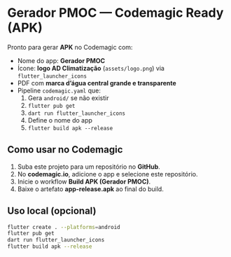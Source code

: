# Gerador PMOC — Codemagic Ready (APK)

Pronto para gerar **APK** no Codemagic com:
- Nome do app: **Gerador PMOC**
- Ícone: **logo AD Climatização** (`assets/logo.png`) via `flutter_launcher_icons`
- PDF com **marca d’água central grande e transparente**
- Pipeline `codemagic.yaml` que:
  1) Gera `android/` se não existir
  2) `flutter pub get`
  3) `dart run flutter_launcher_icons`
  4) Define o nome do app
  5) `flutter build apk --release`

## Como usar no Codemagic
1. Suba este projeto para um repositório no **GitHub**.
2. No **codemagic.io**, adicione o app e selecione este repositório.
3. Inicie o workflow **Build APK (Gerador PMOC)**.
4. Baixe o artefato **app-release.apk** ao final do build.

## Uso local (opcional)
```bash
flutter create . --platforms=android
flutter pub get
dart run flutter_launcher_icons
flutter build apk --release
```